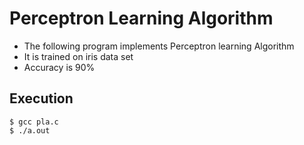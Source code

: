 # Perceptron Learning Algorithm
* The following program implements Perceptron learning Algorithm
* It is trained on iris data set
* Accuracy is 90%
## Execution
`$ gcc pla.c`  
`$ ./a.out`
